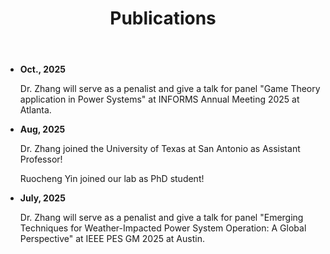 ﻿---
layout: archive
title: "Publications"
permalink: /publications/
author_profile: true
---
* **Oct., 2025**
  
  Dr. Zhang will serve as a penalist and give a talk for panel "Game Theory application in Power Systems" at INFORMS Annual Meeting 2025 at Atlanta. 

* **Aug, 2025**
  
  Dr. Zhang joined the University of Texas at San Antonio as Assistant Professor!
  
  Ruocheng Yin joined our lab as PhD student!

* **July, 2025**
  
  Dr. Zhang will serve as a penalist and give a talk for panel "Emerging Techniques for Weather-Impacted Power System     Operation: A Global Perspective" at IEEE PES GM 2025 at Austin. 
